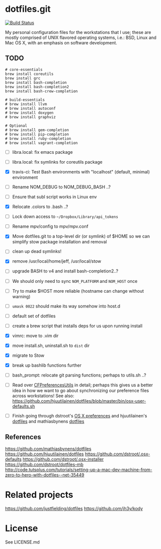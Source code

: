 # dotfiles.git

[![Build Status](https://travis-ci.org/i8degrees/dotfiles.png?branch=master)](https://travis-ci.org/i8degrees/dotfiles)

My personal configuration files for the workstations that I use; these are
mostly comprised of UNIX flavored operating systems, i.e.: BSD, Linux and Mac
OS X, with an emphasis on software development.

## TODO

```console
# core-essentials
brew install coreutils
brew install grc
brew install bash-completion
brew install bash-completion2
brew install bash-crew-completion

# build-essentials
# brew install llvm
# brew install autoconf
# brew install doxygen
# brew install graphviz

# Optional
# brew install gem-completion
# brew install pip-completion
# brew install ruby-completion
# brew install vagrant-completion
```

- [ ] libra.local: fix emacs package
- [ ] libra.local: fix symlinks for coreutils package
- [x] travis-ci: Test Bash environments with "localhost" (default, minimal)
environment
- [ ] Rename NOM_DEBUG to NOM_DEBUG_BASH ..?
- [ ] Ensure that subl script works in Linux env
- [x] Relocate .colors to .bash ..?
- [ ] Lock down access to ```~/Dropbox/Library/api_tokens```
- [ ] Rename mpv/config to mpv/mpv.conf
- [x] Move dotfiles.git to a top-level dir (or symlink) of $HOME so we can simplify stow package installation and removal
- [ ] clean up dead symlinks!
- [x] remove /usr/local/home/jeff, /usr/local/stow
- [ ] upgrade BASH to v4 and install bash-completion2..?
- [ ] We should only need to sync ```NOM_PLATFORM``` and ```NOM_HOST``` once
- [ ] Try to make $HOST more reliable (hostname can change without warning)
- [ ] ```umask 0022``` should make its way somehow into host.d
- [ ] default set of dotfiles
- [ ] create a brew script that installs deps for us upon running install
- [x] vimrc: move to .vim dir
- [x] move install.sh, uninstall.sh to ```dist``` dir
- [x] migrate to Stow
- [x] break up bashlib functions further
- [ ] bash_prompt: relocate git parsing functions; perhaps to utils.sh ..?

- [ ] Read over [CFPreferencesUtils](https://developer.apple.com/library/mac/documentation/CoreFoundation/Reference/CFPreferencesUtils/) in detail; perhaps this gives us a better idea in how we want to go about synchronizing our preference files across workstations! See also: https://github.com/hjuutilainen/dotfiles/blob/master/bin/osx-user-defaults.sh

- [ ] Finish going through dstroot's [OS X preferences](https://github.com/dstroot/.osx/tree/master/defaults) and hjuutilainen's [dotfiles](https://github.com/hjuutilainen/dotfiles/) and mathiasbynens [dotfiles](https://github.com/mathiasbynens/dotfiles/blob/master/.osx)

## References

https://github.com/mathiasbynens/dotfiles
https://github.com/hjuutilainen/dotfiles
https://github.com/dstroot/.osx-defaults
https://github.com/dstroot/.osx-installer
https://github.com/dstroot/dotfiles-mb
http://code.tutsplus.com/tutorials/setting-up-a-mac-dev-machine-from-zero-to-hero-with-dotfiles--net-35449

# Related projects

https://github.com/justfielding/dotfiles
https://github.com/jh3y/kody

# License

See LICENSE.md
